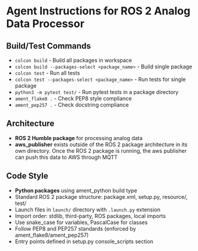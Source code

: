 # Agent Instructions for ROS 2 Analog Data Processor

## Build/Test Commands
- `colcon build` - Build all packages in workspace
- `colcon build --packages-select <package_name>` - Build single package
- `colcon test` - Run all tests
- `colcon test --packages-select <package_name>` - Run tests for single package
- `python3 -m pytest test/` - Run pytest tests in a package directory
- `ament_flake8 .` - Check PEP8 style compliance
- `ament_pep257 .` - Check docstring compliance

## Architecture
- **ROS 2 Humble package** for processing analog data
- **aws_publisher** exists outside of the ROS 2 package architecture in its own directory. Once the ROS 2 package is running, the aws publisher can push this data to AWS through MQTT

## Code Style
- **Python packages** using ament_python build type
- Standard ROS 2 package structure: package.xml, setup.py, resource/, test/
- Launch files in `launch/` directory with `.launch.py` extension
- Import order: stdlib, third-party, ROS packages, local imports
- Use snake_case for variables, PascalCase for classes
- Follow PEP8 and PEP257 standards (enforced by ament_flake8/ament_pep257)
- Entry points defined in setup.py console_scripts section
